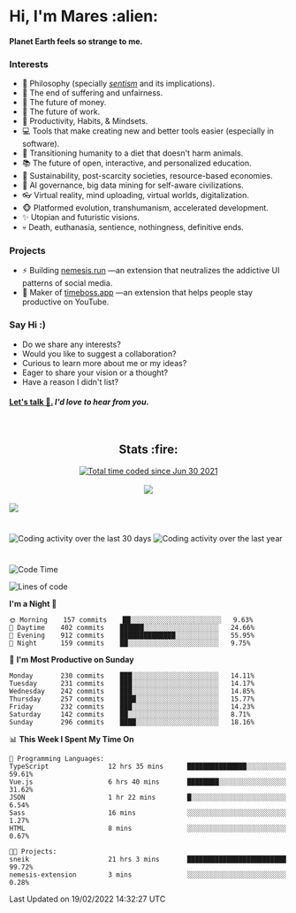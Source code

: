 <h1>Hi, I'm Mares :alien:</h1>

#### Planet Earth feels so strange to me.

### **Interests**

- 🌊 Philosophy (specially [_sentism_][sentismmedium] and its implications).
- 🎯 The end of suffering and unfairness.
- 💸 The future of money.
- 💼 The future of work.
- 🧠 Productivity, Habits, & Mindsets.
- 💻 Tools that make creating new and better tools easier (especially in software).
- 🥗 Transitioning humanity to a diet that doesn't harm animals.
- 📚 The future of open, interactive, and personalized education.
- 🌱 Sustainability, post-scarcity societies, resource-based economies.
- 🤖 AI governance, big data mining for self-aware civilizations.
- 👓 Virtual reality, mind uploading, virtual worlds, digitalization.
- 🐵 Platformed evolution, transhumanism, accelerated development.
- ✨ Utopian and futuristic visions.
- 💀 Death, euthanasia, sentience, nothingness, definitive ends.


### **Projects**

- ⚡ Building [nemesis.run](https://nemesis.run) —an extension that neutralizes the addictive UI patterns of social media.
- 💎 Maker of [timeboss.app](https://timeboss.app) —an extension that helps people stay productive on YouTube.


### **Say Hi :)**

- Do we share any interests?
- Would you like to suggest a collaboration?
- Curious to learn more about me or my ideas?
- Eager to share your vision or a thought?
- Have a reason I didn't list?

#### [Let's talk :wave:.](mailto:mareszhar@gmail.com) _I'd love to hear from you_.

[sentismmedium]: https://medium.com/@mareszhar/born-a-prisoner-a-reflection-about-life-its-struggles-and-a-plan-to-escape-d8566ce9b026

<br>

<h2 align="center">Stats :fire:</h2>

<div align="center">
  <a href="https://wakatime.com/@cfdc0e0d-4860-4b62-9ff0-cb659185525e">
    <img src="https://wakatime.com/badge/user/cfdc0e0d-4860-4b62-9ff0-cb659185525e.svg" alt="Total time coded since Jun 30 2021" />
  </a>
</div>

<br>

<!-- 
Add or remove this: 
&dates=B1AAB3FF 
...or this...
&date_format=M%20j%5B%2C%20Y%5D
from the *streak stats URL below* if they get bugged and aren't updating: 
-->

<div align="center">
  <img src="https://github-readme-streak-stats.herokuapp.com?user=mareszhar&theme=black-ice&hide_border=true&stroke=FFFFFF15&ring=DF8FFE&fire=DF8FFE&currStreakLabel=DF8FFE&background=1A232A&currStreakNum=86FFAB&dates=B1AAB3FF&date_format=M%20j%5B%2C%20Y%5D">
</div>

<br>

<img src="https://activity-graph.herokuapp.com/graph?username=mareszhar&theme=nord&bg_color=00000000&color=979797&line=DF8FFE&point=00000000&area=true&hide_border=true">

<br>

<h1></h1>

<img src="https://wakatime.com/share/@mares/5df0ff02-9c79-41b4-b540-51dc9c65a57b.svg" alt="Coding activity over the last 30 days" />
<img src="https://wakatime.com/share/@mares/ea89ba71-f374-40af-930c-e0655909fe37.svg" alt="Coding activity over the last year" />

<h1></h1>

<!--START_SECTION:waka-->
![Code Time](http://img.shields.io/badge/Code%20Time-508%20hrs%2058%20mins-blue)

![Lines of code](https://img.shields.io/badge/From%20Hello%20World%20I%27ve%20Written-124%20Thousand%20lines%20of%20code-blue)

**I'm a Night 🦉** 

```text
🌞 Morning    157 commits    ██░░░░░░░░░░░░░░░░░░░░░░░   9.63% 
🌆 Daytime    402 commits    ██████░░░░░░░░░░░░░░░░░░░   24.66% 
🌃 Evening    912 commits    ██████████████░░░░░░░░░░░   55.95% 
🌙 Night      159 commits    ██░░░░░░░░░░░░░░░░░░░░░░░   9.75%

```
📅 **I'm Most Productive on Sunday** 

```text
Monday       230 commits    ███░░░░░░░░░░░░░░░░░░░░░░   14.11% 
Tuesday      231 commits    ███░░░░░░░░░░░░░░░░░░░░░░   14.17% 
Wednesday    242 commits    ███░░░░░░░░░░░░░░░░░░░░░░   14.85% 
Thursday     257 commits    ████░░░░░░░░░░░░░░░░░░░░░   15.77% 
Friday       232 commits    ███░░░░░░░░░░░░░░░░░░░░░░   14.23% 
Saturday     142 commits    ██░░░░░░░░░░░░░░░░░░░░░░░   8.71% 
Sunday       296 commits    ████░░░░░░░░░░░░░░░░░░░░░   18.16%

```


📊 **This Week I Spent My Time On** 

```text
💬 Programming Languages: 
TypeScript               12 hrs 35 mins      ███████████████░░░░░░░░░░   59.61% 
Vue.js                   6 hrs 40 mins       ████████░░░░░░░░░░░░░░░░░   31.62% 
JSON                     1 hr 22 mins        █░░░░░░░░░░░░░░░░░░░░░░░░   6.54% 
Sass                     16 mins             ░░░░░░░░░░░░░░░░░░░░░░░░░   1.27% 
HTML                     8 mins              ░░░░░░░░░░░░░░░░░░░░░░░░░   0.67%

🐱‍💻 Projects: 
sneik                    21 hrs 3 mins       █████████████████████████   99.72% 
nemesis-extension        3 mins              ░░░░░░░░░░░░░░░░░░░░░░░░░   0.28%

```


 Last Updated on 19/02/2022 14:32:27 UTC
<!--END_SECTION:waka-->
